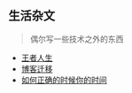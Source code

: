
## 生活杂文
> 偶尔写一些技术之外的东西

- [王者人生](./王者人生.html)
- [博客迁移](./把博客从Hexo迁移至VuePress.html)
- [如何正确的时候你的时间](./如何正确的使用你的时间.html)
